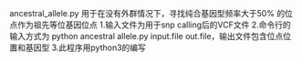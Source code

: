ancestral_allele.py 用于在没有外群情况下，寻找纯合基因型频率大于50% 的位点作为祖先等位基因位点
1.输入文件为用于snp calling后的VCF文件
2.命令行的输入方式为 python ancestral allele.py input.file out.file，输出文件包含位点位置和基因型
3.此程序用python3的编写
